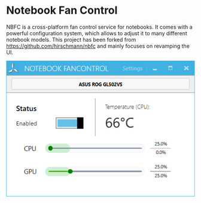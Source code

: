 # Notebook Fan Control

NBFC is a cross-platform fan control service for notebooks.
It comes with a powerful configuration system, which allows to adjust it to many different notebook models. This project has been forked from https://github.com/hirschmann/nbfc and mainly focuses on revamping the UI.

![Screenshot](/screenshot.png)